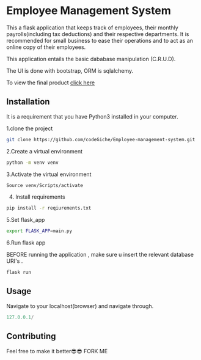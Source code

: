 # Employee Management System

This a flask application that keeps track of employees, their monthly payrolls(including tax deductions) and their respective departments. It is recommended for small business to ease their operations and to act as an online copy of their employees.

This application entails the basic dababase manipulation (C.R.U.D).

The UI is done with bootstrap, ORM is sqlalchemy.


To view the final product [click here](https://employee-management-systemm.herokuapp.com/)




## Installation 


It is a requirement that you have Python3 installed in your computer.

1.clone the project

```bash
git clone https://github.com/codeGiche/Employee-management-system.git
```
2.Create a virtual environment
```bash
python -m venv venv
```
3.Activate the virtual environment
```bash
Source venv/Scripts/activate
```
4. Install requirements
```bash
pip install -r reqiurements.txt
```
5.Set flask_app 
```bash
export FLASK_APP=main.py
```
6.Run flask app

BEFORE running the application , make sure u insert the relevant database URI's .

```bash
flask run
```

## Usage
Navigate to your localhost(browser) and navigate through.
```python
127.0.0.1/
```

## Contributing
Feel free to make it better😎😎 FORK ME
